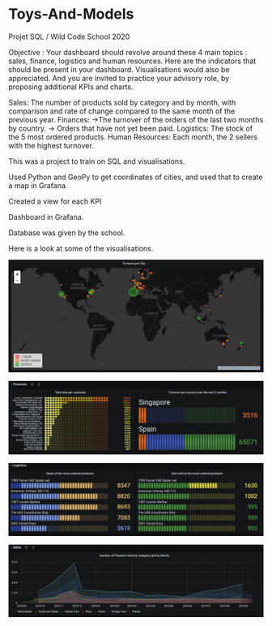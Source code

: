 # Toys-And-Models



Projet SQL / Wild Code School 2020

Objective : Your dashboard should revolve around these 4 main topics : sales, finance, logistics and human resources. Here are the indicators that should be present in your dashboard. Visualisations would also be appreciated. And you are invited to practice your advisory role, by proposing additional KPIs and charts.

Sales: The number of products sold by category and by month, with comparison and rate of change compared to the same month of the previous year. Finances: ->The turnover of the orders of the last two months by country. -> Orders that have not yet been paid. Logistics: The stock of the 5 most ordered products. Human Resources: Each month, the 2 sellers with the highest turnover.

This was a project to train on SQL and visualisations.

Used Python and GeoPy to get coordinates of cities, and used that to create a map in Grafana.

Created a view for each KPI

Dashboard in Grafana.

Database was given by the school.

Here is a look at some of the visualisations.


![Exemple4](https://github.com/BaptisteRomezin/Toys-And-Models/blob/main/KPI%20Turnover%20per%20city.png?raw=true)


![Exemple1](https://github.com/BaptisteRomezin/Toys-And-Models/blob/main/Chart%20Finances.png?raw=true)


![Exemple2](https://github.com/BaptisteRomezin/Toys-And-Models/blob/main/Chart%20Logistics.png?raw=true)


![Exemple3](https://github.com/BaptisteRomezin/Toys-And-Models/blob/main/Chart%20Sales.png?raw=true)

